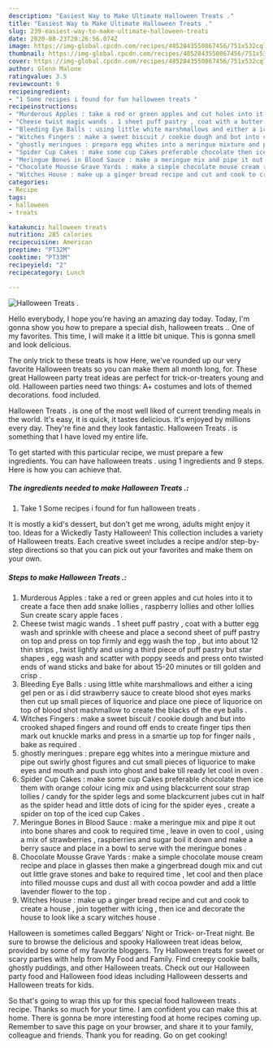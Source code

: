 ```yaml
---
description: "Easiest Way to Make Ultimate Halloween Treats ."
title: "Easiest Way to Make Ultimate Halloween Treats ."
slug: 239-easiest-way-to-make-ultimate-halloween-treats
date: 2020-08-23T20:26:56.074Z
image: https://img-global.cpcdn.com/recipes/4852843550867456/751x532cq70/halloween-treats-recipe-main-photo.jpg
thumbnail: https://img-global.cpcdn.com/recipes/4852843550867456/751x532cq70/halloween-treats-recipe-main-photo.jpg
cover: https://img-global.cpcdn.com/recipes/4852843550867456/751x532cq70/halloween-treats-recipe-main-photo.jpg
author: Glenn Malone
ratingvalue: 3.5
reviewcount: 9
recipeingredient:
- "1 Some recipes i found for fun halloween treats "
recipeinstructions:
- "Murderous Apples : take a red or green apples and cut holes into it to create a face then add snake lollies , raspberry lollies and other lollies Sun create scary apple faces ."
- "Cheese twist magic wands . 1 sheet puff pastry , coat with a butter egg wash and sprinkle with cheese and place a second sheet of puff pastry on top and press on top firmly and egg wash the top , but into about 12 thin strips , twist lightly and using a third piece of puff pastry but star shapes , egg wash and scatter with poppy seeds and press onto twisted ends of wand sticks and bake for about 15-20 minutes or till golden and crisp ."
- "Bleeding Eye Balls : using little white marshmallows and either a icing gel pen or as i did strawberry sauce to create blood shot eyes marks then cut up small pieces of liquorice and place one piece of liquorice on top of blood shot mashmallow to create the blacks of the eye balls ."
- "Witches Fingers : make a sweet biscuit / cookie dough and but into crooked shaped fingers and round off ends to create finger tips then mark out knuckle marks and press in a smartie up top for finger nails , bake as required ."
- "ghostly meringues : prepare egg whites into a meringue mixture and pipe out swirly ghost figures and cut small pieces of liquorice to make eyes and mouth and push into ghost and bake till ready let cool in oven ."
- "Spider Cup Cakes : make some cup Cakes preferable chocolate then ice them with orange colour icing mix and using blackcurrent sour strap lollies / candy for the spider legs and some blackcurrent jubes cut in half as the spider head and little dots of icing for the spider eyes , create a spider on top of the iced cup Cakes ."
- "Meringue Bones in Blood Sauce : make a meringue mix and pipe it out into bone shares and cook to required time , leave in oven to cool , using a mix of strawberries , raspberries and sugar boil it down and make a berry sauce and place in a bowl to serve with the meringue bones ."
- "Chocolate Mousse Grave Yards : make a simple chocolate mouse cream recipe and place in glasses then make a gingerbread dough mix and cut out little grave stones and bake to required time , let cool and then place into filled mousse cups and dust all with cocoa powder and add a little lavender flower to the top ."
- "Witches House : make up a ginger bread recipe and cut and cook to create a house , join together with icing , then ice and decorate the house to look like a scary witches house ."
categories:
- Recipe
tags:
- halloween
- treats

katakunci: halloween treats 
nutrition: 285 calories
recipecuisine: American
preptime: "PT32M"
cooktime: "PT33M"
recipeyield: "2"
recipecategory: Lunch

---
```



![Halloween Treats .](https://img-global.cpcdn.com/recipes/4852843550867456/751x532cq70/halloween-treats-recipe-main-photo.jpg)

Hello everybody, I hope you're having an amazing day today. Today, I'm gonna show you how to prepare a special dish, halloween treats .. One of my favorites. This time, I will make it a little bit unique. This is gonna smell and look delicious.

The only trick to these treats is how Here, we&#39;ve rounded up our very favorite Halloween treats so you can make them all month long, for. These great Halloween party treat ideas are perfect for trick-or-treaters young and old. Halloween parties need two things: A+ costumes and lots of themed decorations. food included.

Halloween Treats . is one of the most well liked of current trending meals in the world. It's easy, it is quick, it tastes delicious. It's enjoyed by millions every day. They're fine and they look fantastic. Halloween Treats . is something that I have loved my entire life.


To get started with this particular recipe, we must prepare a few ingredients. You can have halloween treats . using 1 ingredients and 9 steps. Here is how you can achieve that.

<!--inarticleads1-->

##### The ingredients needed to make Halloween Treats .:

1. Take 1 Some recipes i found for fun halloween treats .


It is mostly a kid&#39;s dessert, but don&#39;t get me wrong, adults might enjoy it too. Ideas for a Wickedly Tasty Halloween! This collection includes a variety of Halloween treats. Each creative sweet includes a recipe and/or step-by-step directions so that you can pick out your favorites and make them on your own. 

<!--inarticleads2-->

##### Steps to make Halloween Treats .:

1. Murderous Apples : take a red or green apples and cut holes into it to create a face then add snake lollies , raspberry lollies and other lollies Sun create scary apple faces .
1. Cheese twist magic wands . 1 sheet puff pastry , coat with a butter egg wash and sprinkle with cheese and place a second sheet of puff pastry on top and press on top firmly and egg wash the top , but into about 12 thin strips , twist lightly and using a third piece of puff pastry but star shapes , egg wash and scatter with poppy seeds and press onto twisted ends of wand sticks and bake for about 15-20 minutes or till golden and crisp .
1. Bleeding Eye Balls : using little white marshmallows and either a icing gel pen or as i did strawberry sauce to create blood shot eyes marks then cut up small pieces of liquorice and place one piece of liquorice on top of blood shot mashmallow to create the blacks of the eye balls .
1. Witches Fingers : make a sweet biscuit / cookie dough and but into crooked shaped fingers and round off ends to create finger tips then mark out knuckle marks and press in a smartie up top for finger nails , bake as required .
1. ghostly meringues : prepare egg whites into a meringue mixture and pipe out swirly ghost figures and cut small pieces of liquorice to make eyes and mouth and push into ghost and bake till ready let cool in oven .
1. Spider Cup Cakes : make some cup Cakes preferable chocolate then ice them with orange colour icing mix and using blackcurrent sour strap lollies / candy for the spider legs and some blackcurrent jubes cut in half as the spider head and little dots of icing for the spider eyes , create a spider on top of the iced cup Cakes .
1. Meringue Bones in Blood Sauce : make a meringue mix and pipe it out into bone shares and cook to required time , leave in oven to cool , using a mix of strawberries , raspberries and sugar boil it down and make a berry sauce and place in a bowl to serve with the meringue bones .
1. Chocolate Mousse Grave Yards : make a simple chocolate mouse cream recipe and place in glasses then make a gingerbread dough mix and cut out little grave stones and bake to required time , let cool and then place into filled mousse cups and dust all with cocoa powder and add a little lavender flower to the top .
1. Witches House : make up a ginger bread recipe and cut and cook to create a house , join together with icing , then ice and decorate the house to look like a scary witches house .


Halloween is sometimes called Beggars&#39; Night or Trick- or-Treat night. Be sure to browse the delicious and spooky Halloween treat ideas below, provided by some of my favorite bloggers. Try Halloween treats for sweet or scary parties with help from My Food and Family. Find creepy cookie balls, ghostly puddings, and other Halloween treats. Check out our Halloween party food and Halloween food ideas including Halloween desserts and Halloween treats for kids. 

So that's going to wrap this up for this special food halloween treats . recipe. Thanks so much for your time. I am confident you can make this at home. There is gonna be more interesting food at home recipes coming up. Remember to save this page on your browser, and share it to your family, colleague and friends. Thank you for reading. Go on get cooking!
